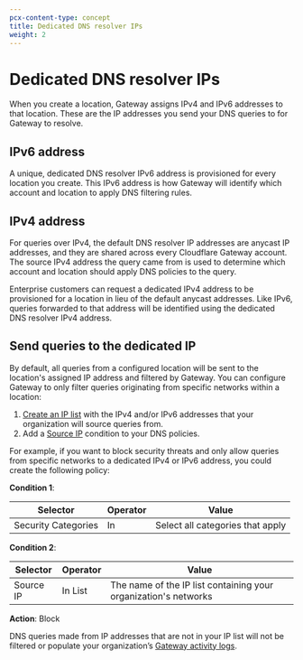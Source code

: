 ```yaml
---
pcx-content-type: concept
title: Dedicated DNS resolver IPs
weight: 2
---
```


# Dedicated DNS resolver IPs

When you create a location, Gateway assigns IPv4 and IPv6 addresses to that location. These are the IP addresses you send your DNS queries to for Gateway to resolve.

## IPv6 address

A unique, dedicated DNS resolver IPv6 address is provisioned for every location you create. This IPv6 address is how Gateway will identify which account and location to apply DNS filtering rules.

## IPv4 address

For queries over IPv4, the default DNS resolver IP addresses are anycast IP addresses, and they are shared across every Cloudflare Gateway account. The source IPv4 address the query came from is used to determine which account and location should apply DNS policies to the query.

Enterprise customers can request a dedicated IPv4 address to be provisioned for a location in lieu of the default anycast addresses. Like IPv6, queries forwarded to that address will be identified using the dedicated DNS resolver IPv4 address.

## Send queries to the dedicated IP

By default, all queries from a configured location will be sent to the location's assigned IP address and filtered by Gateway. You can configure Gateway to only filter queries originating from specific networks within a location:

1. [Create an IP list](/cloudflare-one/policies/filtering/lists/) with the IPv4 and/or IPv6 addresses that your organization will source queries from.
2. Add a [Source IP](/cloudflare-one/policies/filtering/dns-policies/#source-ip) condition to your DNS policies.

For example, if you want to block security threats and only allow queries from specific networks to a dedicated IPv4 or IPv6 address, you could create the following policy:

**Condition 1**:

| Selector            | Operator | Value                            |
| ------------------- | -------- | -------------------------------- |
| Security Categories | In       | Select all categories that apply |

**Condition 2**:

| Selector  | Operator | Value                                                           |
| --------- | -------- | --------------------------------------------------------------- |
| Source IP | In List  | The name of the IP list containing your organization's networks |

**Action**: Block

DNS queries made from IP addresses that are not in your IP list will not be filtered or populate your organization’s [Gateway activity logs](/cloudflare-one/analytics/logs/activity-log/).
